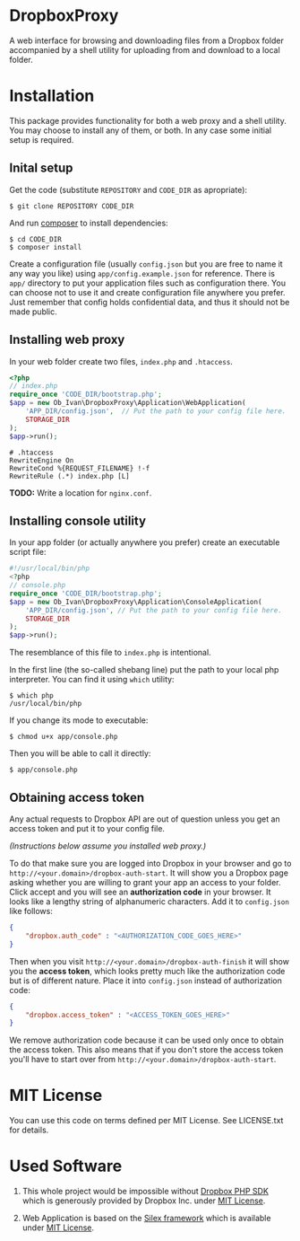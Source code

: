 DropboxProxy
============

A web interface for browsing and downloading files from a Dropbox folder
accompanied by a shell utility for uploading from and download to
a local folder.

Installation
============

This package provides functionality for both a web proxy and a shell utility.
You may choose to install any of them, or both. In any case some initial setup
is required.

Inital setup
------------
Get the code (substitute `REPOSITORY` and `CODE_DIR` as apropriate):

    $ git clone REPOSITORY CODE_DIR

And run [composer](http://getcomposer.org/) to install dependencies:

    $ cd CODE_DIR
    $ composer install

Create a configuration file (usually `config.json` but you are free to name it
any way you like) using `app/config.example.json` for reference.
There is `app/` directory to put your application files such as configuration
there. You can choose not to use it and create configuration file anywhere you
prefer. Just remember that config holds confidential data, and thus it should
not be made public.

Installing web proxy
--------------------
In your web folder create two files, `index.php` and `.htaccess`.

```php
<?php
// index.php
require_once 'CODE_DIR/bootstrap.php';
$app = new Ob_Ivan\DropboxProxy\Application\WebApplication(
    'APP_DIR/config.json',  // Put the path to your config file here.
    STORAGE_DIR
);
$app->run();
```

```
# .htaccess
RewriteEngine On
RewriteCond %{REQUEST_FILENAME} !-f
RewriteRule (.*) index.php [L]
```

**TODO:** Write a location for `nginx.conf`.

Installing console utility
--------------------------
In your app folder (or actually anywhere you prefer) create an executable
script file:

```php
#!/usr/local/bin/php
<?php
// console.php
require_once 'CODE_DIR/bootstrap.php';
$app = new Ob_Ivan\DropboxProxy\Application\ConsoleApplication(
    'APP_DIR/config.json', // Put the path to your config file here.
    STORAGE_DIR
);
$app->run();
```

The resemblance of this file to `index.php` is intentional.

In the first line (the so-called shebang line) put the path to your local
php interpreter. You can find it using `which` utility:

    $ which php
    /usr/local/bin/php

If you change its mode to executable:

    $ chmod u+x app/console.php

Then you will be able to call it directly:

    $ app/console.php

Obtaining access token
----------------------
Any actual requests to Dropbox API are out of question unless you get an access
token and put it to your config file.

_(Instructions below assume you installed web proxy.)_

To do that make sure you are logged into Dropbox in your browser and
go to `http://<your.domain>/dropbox-auth-start`. It will show you
a Dropbox page asking whether you are willing to grant your app an
access to your folder. Click accept and you will see an **authorization
code** in your browser. It looks like a lengthy string of alphanumeric
characters. Add it to `config.json` like follows:

```json
{
    "dropbox.auth_code" : "<AUTHORIZATION_CODE_GOES_HERE>"
}
```

Then when you visit `http://<your.domain>/dropbox-auth-finish` it will
show you the **access token**, which looks pretty much like the authorization
code but is of different nature. Place it into `config.json` instead of
authorization code:

```json
{
    "dropbox.access_token" : "<ACCESS_TOKEN_GOES_HERE>"
}
```

We remove authorization code because it can be used only once to obtain
the access token. This also means that if you don't store the access token
you'll have to start over from `http://<your.domain>/dropbox-auth-start`.

MIT License
===========
You can use this code on terms defined per MIT License. See LICENSE.txt for details.

Used Software
=============
1. This whole project would be impossible without
[Dropbox PHP SDK](https://www.dropbox.com/developers/core/sdks/php) which is
generously provided by Dropbox Inc. under
[MIT License](https://github.com/dropbox/dropbox-sdk-php/blob/master/License.txt).

2. Web Application is based on the [Silex framework](http://silex.sensiolabs.org/)
which is available under [MIT License](https://github.com/fabpot/Silex/blob/master/LICENSE).

